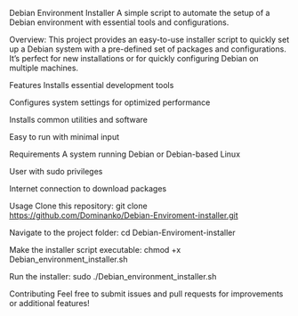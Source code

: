 Debian Environment Installer
A simple script to automate the setup of a Debian environment with essential tools and configurations.

Overview: 
This project provides an easy-to-use installer script to quickly set up a Debian system with a pre-defined set of packages and configurations. It’s perfect for new installations or for quickly configuring Debian on multiple machines.

Features
Installs essential development tools

Configures system settings for optimized performance

Installs common utilities and software

Easy to run with minimal input

Requirements
A system running Debian or Debian-based Linux

User with sudo privileges

Internet connection to download packages

Usage
Clone this repository: 
git clone https://github.com/Dominanko/Debian-Enviroment-installer.git

Navigate to the project folder: 
cd Debian-Enviroment-installer

Make the installer script executable: 
chmod +x Debian_environment_installer.sh

Run the installer: 
sudo ./Debian_environment_installer.sh

Contributing
Feel free to submit issues and pull requests for improvements or additional features!

